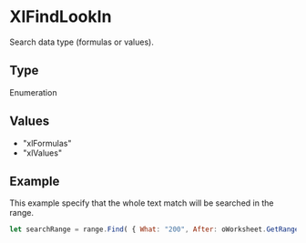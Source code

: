 # XlFindLookIn

Search data type (formulas or values).

## Type

Enumeration

## Values

- "xlFormulas"
- "xlValues"


## Example

This example specify that the whole text match will be searched in the range.

```javascript
let searchRange = range.Find( { What: "200", After: oWorksheet.GetRange("B1"), LookIn: "xlValues", LookAt: "xlWhole",	SearchOrder: "xlByColumns", SearchDirection: "xlNext", MatchCase: true } );
```

